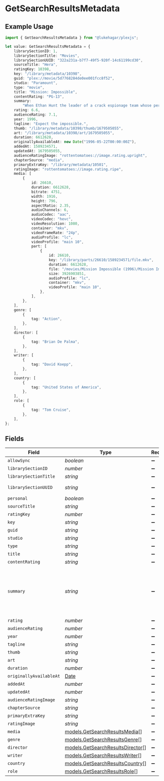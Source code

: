 # GetSearchResultsMetadata

## Example Usage

```typescript
import { GetSearchResultsMetadata } from "@lukehagar/plexjs";

let value: GetSearchResultsMetadata = {
    librarySectionID: 1,
    librarySectionTitle: "Movies",
    librarySectionUUID: "322a231a-b7f7-49f5-920f-14c61199cd30",
    sourceTitle: "Hera",
    ratingKey: 10398,
    key: "/library/metadata/10398",
    guid: "plex://movie/5d7768284de0ee001fcc8f52",
    studio: "Paramount",
    type: "movie",
    title: "Mission: Impossible",
    contentRating: "PG-13",
    summary:
        "When Ethan Hunt the leader of a crack espionage team whose perilous operation has gone awry with no explanation discovers that a mole has penetrated the CIA he's surprised to learn that he's the No. 1 suspect. To clear his name Hunt now must ferret out the real double agent and in the process even the score.",
    rating: 6.6,
    audienceRating: 7.1,
    year: 1996,
    tagline: "Expect the impossible.",
    thumb: "/library/metadata/10398/thumb/1679505055",
    art: "/library/metadata/10398/art/1679505055",
    duration: 6612628,
    originallyAvailableAt: new Date("1996-05-22T00:00:00Z"),
    addedAt: 1589234571,
    updatedAt: 1679505055,
    audienceRatingImage: "rottentomatoes://image.rating.upright",
    chapterSource: "media",
    primaryExtraKey: "/library/metadata/10501",
    ratingImage: "rottentomatoes://image.rating.ripe",
    media: [
        {
            id: 26610,
            duration: 6612628,
            bitrate: 4751,
            width: 1916,
            height: 796,
            aspectRatio: 2.35,
            audioChannels: 6,
            audioCodec: "aac",
            videoCodec: "hevc",
            videoResolution: 1080,
            container: "mkv",
            videoFrameRate: "24p",
            audioProfile: "lc",
            videoProfile: "main 10",
            part: [
                {
                    id: 26610,
                    key: "/library/parts/26610/1589234571/file.mkv",
                    duration: 6612628,
                    file: "/movies/Mission Impossible (1996)/Mission Impossible (1996) Bluray-1080p.mkv",
                    size: 3926903851,
                    audioProfile: "lc",
                    container: "mkv",
                    videoProfile: "main 10",
                },
            ],
        },
    ],
    genre: [
        {
            tag: "Action",
        },
    ],
    director: [
        {
            tag: "Brian De Palma",
        },
    ],
    writer: [
        {
            tag: "David Koepp",
        },
    ],
    country: [
        {
            tag: "United States of America",
        },
    ],
    role: [
        {
            tag: "Tom Cruise",
        },
    ],
};
```

## Fields

| Field                                                                                                                                                                                                                                                                                                                 | Type                                                                                                                                                                                                                                                                                                                  | Required                                                                                                                                                                                                                                                                                                              | Description                                                                                                                                                                                                                                                                                                           | Example                                                                                                                                                                                                                                                                                                               |
| --------------------------------------------------------------------------------------------------------------------------------------------------------------------------------------------------------------------------------------------------------------------------------------------------------------------- | --------------------------------------------------------------------------------------------------------------------------------------------------------------------------------------------------------------------------------------------------------------------------------------------------------------------- | --------------------------------------------------------------------------------------------------------------------------------------------------------------------------------------------------------------------------------------------------------------------------------------------------------------------- | --------------------------------------------------------------------------------------------------------------------------------------------------------------------------------------------------------------------------------------------------------------------------------------------------------------------- | --------------------------------------------------------------------------------------------------------------------------------------------------------------------------------------------------------------------------------------------------------------------------------------------------------------------- |
| `allowSync`                                                                                                                                                                                                                                                                                                           | *boolean*                                                                                                                                                                                                                                                                                                             | :heavy_minus_sign:                                                                                                                                                                                                                                                                                                    | N/A                                                                                                                                                                                                                                                                                                                   |                                                                                                                                                                                                                                                                                                                       |
| `librarySectionID`                                                                                                                                                                                                                                                                                                    | *number*                                                                                                                                                                                                                                                                                                              | :heavy_minus_sign:                                                                                                                                                                                                                                                                                                    | N/A                                                                                                                                                                                                                                                                                                                   | 1                                                                                                                                                                                                                                                                                                                     |
| `librarySectionTitle`                                                                                                                                                                                                                                                                                                 | *string*                                                                                                                                                                                                                                                                                                              | :heavy_minus_sign:                                                                                                                                                                                                                                                                                                    | N/A                                                                                                                                                                                                                                                                                                                   | Movies                                                                                                                                                                                                                                                                                                                |
| `librarySectionUUID`                                                                                                                                                                                                                                                                                                  | *string*                                                                                                                                                                                                                                                                                                              | :heavy_minus_sign:                                                                                                                                                                                                                                                                                                    | N/A                                                                                                                                                                                                                                                                                                                   | 322a231a-b7f7-49f5-920f-14c61199cd30                                                                                                                                                                                                                                                                                  |
| `personal`                                                                                                                                                                                                                                                                                                            | *boolean*                                                                                                                                                                                                                                                                                                             | :heavy_minus_sign:                                                                                                                                                                                                                                                                                                    | N/A                                                                                                                                                                                                                                                                                                                   |                                                                                                                                                                                                                                                                                                                       |
| `sourceTitle`                                                                                                                                                                                                                                                                                                         | *string*                                                                                                                                                                                                                                                                                                              | :heavy_minus_sign:                                                                                                                                                                                                                                                                                                    | N/A                                                                                                                                                                                                                                                                                                                   | Hera                                                                                                                                                                                                                                                                                                                  |
| `ratingKey`                                                                                                                                                                                                                                                                                                           | *number*                                                                                                                                                                                                                                                                                                              | :heavy_minus_sign:                                                                                                                                                                                                                                                                                                    | N/A                                                                                                                                                                                                                                                                                                                   | 10398                                                                                                                                                                                                                                                                                                                 |
| `key`                                                                                                                                                                                                                                                                                                                 | *string*                                                                                                                                                                                                                                                                                                              | :heavy_minus_sign:                                                                                                                                                                                                                                                                                                    | N/A                                                                                                                                                                                                                                                                                                                   | /library/metadata/10398                                                                                                                                                                                                                                                                                               |
| `guid`                                                                                                                                                                                                                                                                                                                | *string*                                                                                                                                                                                                                                                                                                              | :heavy_minus_sign:                                                                                                                                                                                                                                                                                                    | N/A                                                                                                                                                                                                                                                                                                                   | plex://movie/5d7768284de0ee001fcc8f52                                                                                                                                                                                                                                                                                 |
| `studio`                                                                                                                                                                                                                                                                                                              | *string*                                                                                                                                                                                                                                                                                                              | :heavy_minus_sign:                                                                                                                                                                                                                                                                                                    | N/A                                                                                                                                                                                                                                                                                                                   | Paramount                                                                                                                                                                                                                                                                                                             |
| `type`                                                                                                                                                                                                                                                                                                                | *string*                                                                                                                                                                                                                                                                                                              | :heavy_minus_sign:                                                                                                                                                                                                                                                                                                    | N/A                                                                                                                                                                                                                                                                                                                   | movie                                                                                                                                                                                                                                                                                                                 |
| `title`                                                                                                                                                                                                                                                                                                               | *string*                                                                                                                                                                                                                                                                                                              | :heavy_minus_sign:                                                                                                                                                                                                                                                                                                    | N/A                                                                                                                                                                                                                                                                                                                   | Mission: Impossible                                                                                                                                                                                                                                                                                                   |
| `contentRating`                                                                                                                                                                                                                                                                                                       | *string*                                                                                                                                                                                                                                                                                                              | :heavy_minus_sign:                                                                                                                                                                                                                                                                                                    | N/A                                                                                                                                                                                                                                                                                                                   | PG-13                                                                                                                                                                                                                                                                                                                 |
| `summary`                                                                                                                                                                                                                                                                                                             | *string*                                                                                                                                                                                                                                                                                                              | :heavy_minus_sign:                                                                                                                                                                                                                                                                                                    | N/A                                                                                                                                                                                                                                                                                                                   | When Ethan Hunt the leader of a crack espionage team whose perilous operation has gone awry with no explanation discovers that a mole has penetrated the CIA he's surprised to learn that he's the No. 1 suspect. To clear his name Hunt now must ferret out the real double agent and in the process even the score. |
| `rating`                                                                                                                                                                                                                                                                                                              | *number*                                                                                                                                                                                                                                                                                                              | :heavy_minus_sign:                                                                                                                                                                                                                                                                                                    | N/A                                                                                                                                                                                                                                                                                                                   | 6.6                                                                                                                                                                                                                                                                                                                   |
| `audienceRating`                                                                                                                                                                                                                                                                                                      | *number*                                                                                                                                                                                                                                                                                                              | :heavy_minus_sign:                                                                                                                                                                                                                                                                                                    | N/A                                                                                                                                                                                                                                                                                                                   | 7.1                                                                                                                                                                                                                                                                                                                   |
| `year`                                                                                                                                                                                                                                                                                                                | *number*                                                                                                                                                                                                                                                                                                              | :heavy_minus_sign:                                                                                                                                                                                                                                                                                                    | N/A                                                                                                                                                                                                                                                                                                                   | 1996                                                                                                                                                                                                                                                                                                                  |
| `tagline`                                                                                                                                                                                                                                                                                                             | *string*                                                                                                                                                                                                                                                                                                              | :heavy_minus_sign:                                                                                                                                                                                                                                                                                                    | N/A                                                                                                                                                                                                                                                                                                                   | Expect the impossible.                                                                                                                                                                                                                                                                                                |
| `thumb`                                                                                                                                                                                                                                                                                                               | *string*                                                                                                                                                                                                                                                                                                              | :heavy_minus_sign:                                                                                                                                                                                                                                                                                                    | N/A                                                                                                                                                                                                                                                                                                                   | /library/metadata/10398/thumb/1679505055                                                                                                                                                                                                                                                                              |
| `art`                                                                                                                                                                                                                                                                                                                 | *string*                                                                                                                                                                                                                                                                                                              | :heavy_minus_sign:                                                                                                                                                                                                                                                                                                    | N/A                                                                                                                                                                                                                                                                                                                   | /library/metadata/10398/art/1679505055                                                                                                                                                                                                                                                                                |
| `duration`                                                                                                                                                                                                                                                                                                            | *number*                                                                                                                                                                                                                                                                                                              | :heavy_minus_sign:                                                                                                                                                                                                                                                                                                    | N/A                                                                                                                                                                                                                                                                                                                   | 6612628                                                                                                                                                                                                                                                                                                               |
| `originallyAvailableAt`                                                                                                                                                                                                                                                                                               | [Date](https://developer.mozilla.org/en-US/docs/Web/JavaScript/Reference/Global_Objects/Date)                                                                                                                                                                                                                         | :heavy_minus_sign:                                                                                                                                                                                                                                                                                                    | N/A                                                                                                                                                                                                                                                                                                                   | 1996-05-22 00:00:00 +0000 UTC                                                                                                                                                                                                                                                                                         |
| `addedAt`                                                                                                                                                                                                                                                                                                             | *number*                                                                                                                                                                                                                                                                                                              | :heavy_minus_sign:                                                                                                                                                                                                                                                                                                    | N/A                                                                                                                                                                                                                                                                                                                   | 1589234571                                                                                                                                                                                                                                                                                                            |
| `updatedAt`                                                                                                                                                                                                                                                                                                           | *number*                                                                                                                                                                                                                                                                                                              | :heavy_minus_sign:                                                                                                                                                                                                                                                                                                    | N/A                                                                                                                                                                                                                                                                                                                   | 1679505055                                                                                                                                                                                                                                                                                                            |
| `audienceRatingImage`                                                                                                                                                                                                                                                                                                 | *string*                                                                                                                                                                                                                                                                                                              | :heavy_minus_sign:                                                                                                                                                                                                                                                                                                    | N/A                                                                                                                                                                                                                                                                                                                   | rottentomatoes://image.rating.upright                                                                                                                                                                                                                                                                                 |
| `chapterSource`                                                                                                                                                                                                                                                                                                       | *string*                                                                                                                                                                                                                                                                                                              | :heavy_minus_sign:                                                                                                                                                                                                                                                                                                    | N/A                                                                                                                                                                                                                                                                                                                   | media                                                                                                                                                                                                                                                                                                                 |
| `primaryExtraKey`                                                                                                                                                                                                                                                                                                     | *string*                                                                                                                                                                                                                                                                                                              | :heavy_minus_sign:                                                                                                                                                                                                                                                                                                    | N/A                                                                                                                                                                                                                                                                                                                   | /library/metadata/10501                                                                                                                                                                                                                                                                                               |
| `ratingImage`                                                                                                                                                                                                                                                                                                         | *string*                                                                                                                                                                                                                                                                                                              | :heavy_minus_sign:                                                                                                                                                                                                                                                                                                    | N/A                                                                                                                                                                                                                                                                                                                   | rottentomatoes://image.rating.ripe                                                                                                                                                                                                                                                                                    |
| `media`                                                                                                                                                                                                                                                                                                               | [models.GetSearchResultsMedia](../models/getsearchresultsmedia.md)[]                                                                                                                                                                                                                                                  | :heavy_minus_sign:                                                                                                                                                                                                                                                                                                    | N/A                                                                                                                                                                                                                                                                                                                   |                                                                                                                                                                                                                                                                                                                       |
| `genre`                                                                                                                                                                                                                                                                                                               | [models.GetSearchResultsGenre](../models/getsearchresultsgenre.md)[]                                                                                                                                                                                                                                                  | :heavy_minus_sign:                                                                                                                                                                                                                                                                                                    | N/A                                                                                                                                                                                                                                                                                                                   |                                                                                                                                                                                                                                                                                                                       |
| `director`                                                                                                                                                                                                                                                                                                            | [models.GetSearchResultsDirector](../models/getsearchresultsdirector.md)[]                                                                                                                                                                                                                                            | :heavy_minus_sign:                                                                                                                                                                                                                                                                                                    | N/A                                                                                                                                                                                                                                                                                                                   |                                                                                                                                                                                                                                                                                                                       |
| `writer`                                                                                                                                                                                                                                                                                                              | [models.GetSearchResultsWriter](../models/getsearchresultswriter.md)[]                                                                                                                                                                                                                                                | :heavy_minus_sign:                                                                                                                                                                                                                                                                                                    | N/A                                                                                                                                                                                                                                                                                                                   |                                                                                                                                                                                                                                                                                                                       |
| `country`                                                                                                                                                                                                                                                                                                             | [models.GetSearchResultsCountry](../models/getsearchresultscountry.md)[]                                                                                                                                                                                                                                              | :heavy_minus_sign:                                                                                                                                                                                                                                                                                                    | N/A                                                                                                                                                                                                                                                                                                                   |                                                                                                                                                                                                                                                                                                                       |
| `role`                                                                                                                                                                                                                                                                                                                | [models.GetSearchResultsRole](../models/getsearchresultsrole.md)[]                                                                                                                                                                                                                                                    | :heavy_minus_sign:                                                                                                                                                                                                                                                                                                    | N/A                                                                                                                                                                                                                                                                                                                   |                                                                                                                                                                                                                                                                                                                       |